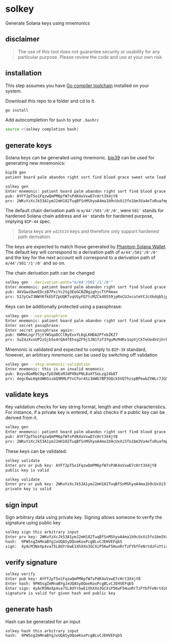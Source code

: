 # solkey
Generate Solana keys using mnemonics

## disclaimer
> The use of this tool does not guarantee security or usability for any
> particular purpose. Please review the code and use at your own risk.

## installation
This step assumes you have [Go compiler toolchain](https://go.dev/dl/)
installed on your system.

Download this repo to a folder and cd to it.
```bash
go install
```
Add autocompletion for `bash` to your `.bashrc`
```bash
source <(solkey completion bash)
```

## generate keys
Solana keys can be generated using mnemonic. [bip39](https://github.com/kubetrail/bip39)
can be used for generating new mnemonics:
```bash
bip39 gen
patient board palm abandon right sort find blood grace sweet vote load action bag trash calm burden glow phrase shoot frog vacant elegant tourist
```

```bash
solkey gen
Enter mnemonic: patient board palm abandon right sort find blood grace sweet vote load action bag trash calm burden glow phrase shoot frog vacant elegant tourist
pub: AYFf2pT5o1FqzwQmPM6pfW7sPdK4oVxwD7cHrt3X4jY8
prv: 2WKuYzXcJk53A1ymJ2mH182TuqBfSnMShyoA4ma1b9cUxXi5fo1bm3Va4eTxRuafmpYwH2kNM1ioHdG8fYy1zSH2
```

The default chain derivation path is `m/44'/501'/0'/0'`, were `501'` stands for
hardened Solana chain address and `44'` stands for hardened purpose, implying
`BIP-44` spec.

> Solana keys are `ed25519` keys and therefore only support hardened
> path derivation.

The keys are expected to match those generated by [Phantom Solana Wallet](https://phantom.app/).
The default key will correspond to a derivation path of `m/44'/501'/0'/0'` and the key
for the next account will correspond to a derivation path of `m/44'/501'/1'/0'` and so on.

The chain derivation path can be changed
```bash
solkey gen --derivation-path="m/44'/501'/1'/0'"
Enter mnemonic: patient board palm abandon right sort find blood grace sweet vote load action bag trash calm burden glow phrase shoot frog vacant elegant tourist
pub: 4kVGwzQweEDciB7PxiYc2tg3EeGCBZNgighjcTtP4mao
prv: 52JyCw73NWYKfkEUfZpUQKTvqVGyFD7tcMZCk49559jpRnCUJxcutmYCJcXkdqb5jpH7AFRBgCXn8U29R1BuhoBM
```

Keys can be additionally protected using a passphrase:
```bash
solkey gen --use-passphrase 
Enter mnemonic: patient board palm abandon right sort find blood grace sweet vote load action bag trash calm burden glow phrase shoot frog vacant elegant tourist
Enter secret passphrase: 
Enter secret passphrase again: 
pub: 6WMmLngr75jtYWSqa8CCtByEvxYL6gLKHDA2PfxbZKZ7
prv: 3uZ4zXvxUP2zGjb5o4rQA4fEhsgZF9jSJN1faf3YguMcM4Rv1opVjCkTeUe4kVjhrFXxzZRUXu1QsaHXeHbUASsX
```

Mnemonic is validated and expected to comply to `BIP-39` standard, however, an 
arbitrary mnemonic can be used by switching off validation

```bash
solkey gen --skip-mnemonic-validation 
Enter mnemonic: this is an invalid mnemonic
pub: Bxyv8GmMbC9gxTpD3WExMJdPXNzPNL8uXf5eLzg24b8T
prv: 4egc6wLHqkUWKGssbQ9RMLPYvCFor4Si3mWG7BP3GQck5VQ7hzspBPewbZVWLc7JG5v3eioT5iTSQtp3926q5JpP
```

## validate keys
Key validation checks for key string format, length and other characteristics.
For instance, if a private key is entered, it also checks if a public key
can be derived from it.

```bash
solkey gen
Enter mnemonic: patient board palm abandon right sort find blood grace sweet vote load action bag trash calm burden glow phrase shoot frog vacant elegant tourist
pub: AYFf2pT5o1FqzwQmPM6pfW7sPdK4oVxwD7cHrt3X4jY8
prv: 2WKuYzXcJk53A1ymJ2mH182TuqBfSnMShyoA4ma1b9cUxXi5fo1bm3Va4eTxRuafmpYwH2kNM1ioHdG8fYy1zSH2
```

These keys can be validated:
```bash
solkey validate 
Enter prv or pub key: AYFf2pT5o1FqzwQmPM6pfW7sPdK4oVxwD7cHrt3X4jY8
public key is valid
```

```bash
solkey validate 
Enter prv or pub key: 2WKuYzXcJk53A1ymJ2mH182TuqBfSnMShyoA4ma1b9cUxXi5fo1bm3Va4eTxRuafmpYwH2kNM1ioHdG8fYy1zSH2
private key is valid
```

## sign input
Sign arbitrary data using private key. Signing allows someone to verify the signature using 
public key
```bash
solkey sign this arbitrary input
Enter prv key: 2WKuYzXcJk53A1ymJ2mH182TuqBfSnMShyoA4ma1b9cUxXi5fo1bm3Va4eTxRuafmpYwH2kNM1ioHdG8fYy1zSH2
hash:  9PW5sgZmMnaBYgJxUQASyDQoeKoxPcgBLvCJEHVEFqb5
sign:  4yAcM3NoXp4va75L8dYrbwE1XhXXo3GCXiP5KwF5HuoRrTzFYbfFeNrtdzFuYtix3vcGEH8engirSXPL66BCRnKj
```

## verify signature
```bash
solkey verify 
Enter pub key: AYFf2pT5o1FqzwQmPM6pfW7sPdK4oVxwD7cHrt3X4jY8
Enter hash: 9PW5sgZmMnaBYgJxUQASyDQoeKoxPcgBLvCJEHVEFqb5
Enter sign: 4yAcM3NoXp4va75L8dYrbwE1XhXXo3GCXiP5KwF5HuoRrTzFYbfFeNrtdzFuYtix3vcGEH8engirSXPL66BCRnKj
signature is valid for given hash and public key
```

## generate hash
Hash can be generated for an input
```bash
solkey hash this arbitrary input
hash:  9PW5sgZmMnaBYgJxUQASyDQoeKoxPcgBLvCJEHVEFqb5
```
